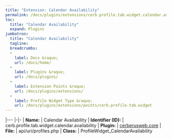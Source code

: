```yaml
---
title: "Extension: Calendar Availability"
permalink: /docs/plugins/extensions/cerb.profile.tab.widget.calendar.availability/
toc:
  title: "Calendar Availability"
  expand: Plugins
jumbotron:
  title: "Calendar Availability"
  tagline: 
  breadcrumbs:
  -
    label: Docs &raquo;
    url: /docs/home/
  -
    label: Plugins &raquo;
    url: /docs/plugins/
  -
    label: Extension Points &raquo;
    url: /docs/plugins/extensions/
  -
    label: Profile Widget Type &raquo;
    url: /docs/plugins/extensions/points/cerb.profile.tab.widget
---
```


|---
|-|-
| **Name:** | Calendar Availability
| **Identifier (ID):** | cerb.profile.tab.widget.calendar.availability
| **Plugin:** | [cerberusweb.core](/docs/plugins/cerberusweb.core/)
| **File:** | api/uri/profiles.php
| **Class:** | ProfileWidget_CalendarAvailability

